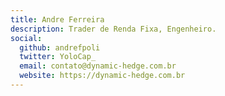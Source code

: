 ```yaml
---
title: Andre Ferreira
description: Trader de Renda Fixa, Engenheiro.
social:
  github: andrefpoli
  twitter: YoloCap_
  email: contato@dynamic-hedge.com.br
  website: https://dynamic-hedge.com.br
---
```

